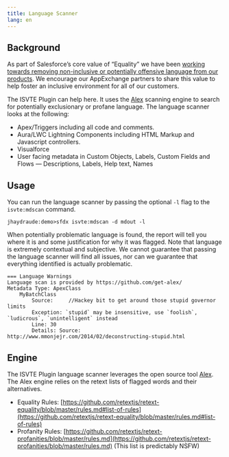 ```yaml
---
title: Language Scanner
lang: en
---
```


## Background
As part of Salesforce’s core value of “Equality” we have been [working towards removing non-inclusive or potentially offensive language from our products](https://www.salesforce.com/news/stories/how-were-bringing-inclusive-language-to-our-products/). We encourage our AppExchange partners to share this value to help foster an inclusive environment for all of our customers.

The ISVTE Plugin can help here. It uses the [Alex](https://alexjs.com/) scanning engine to search for potentially exclusionary or profane language. The language scanner looks at the following:
* Apex/Triggers including all code and comments. 
* Aura/LWC Lightning Components including HTML Markup and Javascript controllers.
* Visualforce
* User facing metadata in Custom Objects, Labels, Custom Fields and Flows — Descriptions, Labels, Help text, Names


## Usage
You can run the language scanner by passing the optional `-l` flag to the `isvte:mdscan` command.
```
jhaydraude:demo>sfdx isvte:mdscan -d mdout -l
```

When potentially problematic language is found, the report will tell you where it is and some justification for why it was flagged. Note that language is extremely contextual and subjective. We cannot guarantee that passing the language scanner will find all issues, nor can we guarantee that everything identified is actually problematic.

```
=== Language Warnings
Language scan is provided by https://github.com/get-alex/
Metadata Type: ApexClass
	MyBatchClass
		Source:     //Hackey bit to get around those stupid governor limits
		Exception: `stupid` may be insensitive, use `foolish`, `ludicrous`, `unintelligent` instead
		Line: 30
		Details: Source: http://www.mmonjejr.com/2014/02/deconstructing-stupid.html
```

## Engine
The ISVTE Plugin language scanner leverages the open source tool [Alex](https://alexjs.com/). The Alex engine relies on the retext lists of flagged words and their alternatives.
* Equality Rules: [https://github.com/retextjs/retext-equality/blob/master/rules.md#list-of-rules](https://github.com/retextjs/retext-equality/blob/master/rules.md#list-of-rules)
* Profanity Rules: [https://github.com/retextjs/retext-profanities/blob/master/rules.md](https://github.com/retextjs/retext-profanities/blob/master/rules.md) (This list is predictably NSFW)